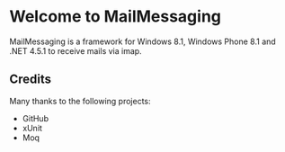 Welcome to MailMessaging
========================

MailMessaging is a framework for Windows 8.1, Windows Phone 8.1  and .NET 4.5.1 to receive mails via imap.

<h2>Credits</h2>

Many thanks to the following projects:

<ul>
  <li>GitHub</li>
  <li>xUnit</li>
  <li>Moq</li>
</ul>
